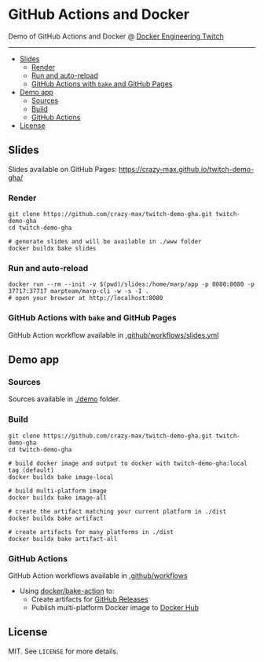 # GitHub Actions and Docker

Demo of GitHub Actions and Docker @ [Docker Engineering Twitch](https://www.twitch.tv/docker_engineering)

___

* [Slides](#slides)
  * [Render](#render)
  * [Run and auto-reload](#run-and-auto-reload)
  * [GitHub Actions with `bake` and GitHub Pages](#github-actions-with-bake-and-github-pages)
* [Demo app](#demo-app)
  * [Sources](#sources)
  * [Build](#build)
  * [GitHub Actions](#github-actions)
* [License](#license)

## Slides

Slides  available on GitHub Pages: https://crazy-max.github.io/twitch-demo-gha/

### Render

```shell
git clone https://github.com/crazy-max/twitch-demo-gha.git twitch-demo-gha
cd twitch-demo-gha

# generate slides and will be available in ./www folder
docker buildx bake slides
```

### Run and auto-reload

```shell
docker run --rm --init -v $(pwd)/slides:/home/marp/app -p 8080:8080 -p 37717:37717 marpteam/marp-cli -w -s -I .
# open your browser at http://localhost:8080
```

### GitHub Actions with `bake` and GitHub Pages

GitHub Action workflow available in [.github/workflows/slides.yml](.github/workflows/slides.yml)

## Demo app

### Sources

Sources available in [./demo](demo) folder.

### Build

```shell
git clone https://github.com/crazy-max/twitch-demo-gha.git twitch-demo-gha
cd twitch-demo-gha

# build docker image and output to docker with twitch-demo-gha:local tag (default)
docker buildx bake image-local

# build multi-platform image
docker buildx bake image-all

# create the artifact matching your current platform in ./dist
docker buildx bake artifact

# create artifacts for many platforms in ./dist
docker buildx bake artifact-all
```

### GitHub Actions

GitHub Action workflows available in [.github/workflows](.github/workflows)

* Using [docker/bake-action](https://github.com/docker/bake-action) to:
  * Create artifacts for [GitHub Releases](https://github.com/crazy-max/twitch-demo-gha/releases)
  * Publish multi-platform Docker image to [Docker Hub](https://hub.docker.com/r/crazymax/twitch-demo-gha/tags?page=1&ordering=last_updated)

## License

MIT. See `LICENSE` for more details.
